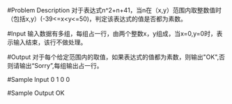 
#Problem Description
	对于表达式n^2+n+41，当n在（x,y）范围内取整数值时（包括x,y）(-39<=x<y<=50)，判定该表达式的值是否都为素数。
 

#Input
	输入数据有多组，每组占一行，由两个整数x，y组成，当x=0,y=0时，表示输入结束，该行不做处理。
 

#Output
	对于每个给定范围内的取值，如果表达式的值都为素数，则输出"OK",否则请输出“Sorry”,每组输出占一行。
 

#Sample Input
	0 1
	0 0
 

#Sample Output
	OK